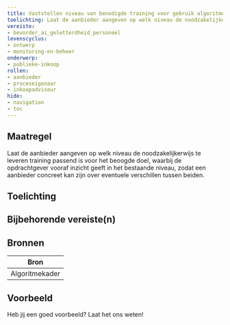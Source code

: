```yaml
---
title: Vaststellen niveau van benodigde training voor gebruik algoritmen en AI-systemen
toelichting: Laat de aanbieder aangeven op welk niveau de noodzakelijkerwijs te leveren training passend is voor het beoogde doel, waarbij de opdrachtgever vooraf inzicht geeft in het bestaande niveau, zodat een aanbieder concreet kan zijn over eventuele verschillen tussen beiden. 
vereiste:
- bevorder_ai_geletterdheid_personeel
levenscyclus:
- ontwerp
- monitoring-en-beheer
onderwerp:
- publieke-inkoop
rollen:
- aanbieder
- proceseigenaar
- inkoopadviseur
hide:
- navigation
- toc
---
```


<!-- tags -->
## Maatregel

Laat de aanbieder aangeven op welk niveau de noodzakelijkerwijs te leveren training passend is voor het beoogde doel, waarbij de opdrachtgever vooraf inzicht geeft in het bestaande niveau, zodat een aanbieder concreet kan zijn over eventuele verschillen tussen beiden.


## Toelichting



## Bijbehorende vereiste(n)

<!-- list_vereisten_on_maatregelen_page -->

## Bronnen

| Bron                        |
|-----------------------------|
|Algoritmekader|

## Voorbeeld

Heb jij een goed voorbeeld? Laat het ons weten!

